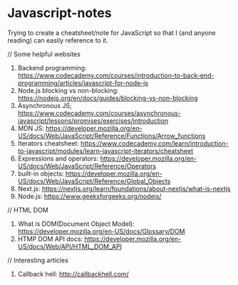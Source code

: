 # Javascript-notes

Trying to create a cheatsheet/note
for JavaScript so that I (and anyone reading) can easily 
reference to it.

// Some helpful websites
1. Backend programming: https://www.codecademy.com/courses/introduction-to-back-end-programming/articles/javascript-for-node-js 
2. Node.js blocking vs non-blocking: https://nodejs.org/en/docs/guides/blocking-vs-non-blocking 
3. Asynchronous JS; https://www.codecademy.com/courses/asynchronous-javascript/lessons/promises/exercises/introduction 
4. MDN JS: https://developer.mozilla.org/en-US/docs/Web/JavaScript/Reference/Functions/Arrow_functions
5. Iterators cheatsheet: https://www.codecademy.com/learn/introduction-to-javascript/modules/learn-javascript-iterators/cheatsheet
6. Expressions and operators: https://developer.mozilla.org/en-US/docs/Web/JavaScript/Reference/Operators
7. built-in objects: https://developer.mozilla.org/en-US/docs/Web/JavaScript/Reference/Global_Objects
8. Next.js: https://nextjs.org/learn/foundations/about-nextjs/what-is-nextjs
9. Node.js: https://www.geeksforgeeks.org/nodejs/

// HTML DOM 
1. What is DOM(Document Object Model): https://developer.mozilla.org/en-US/docs/Glossary/DOM
2. HTMP DOM API docs: https://developer.mozilla.org/en-US/docs/Web/API/HTML_DOM_API

// Interesting articles
1. Callback hell: http://callbackhell.com/
